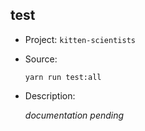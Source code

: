 ## test

-   Project: `kitten-scientists`
-   Source:

    ```shell
    yarn run test:all
    ```

-   Description:

    _documentation pending_

